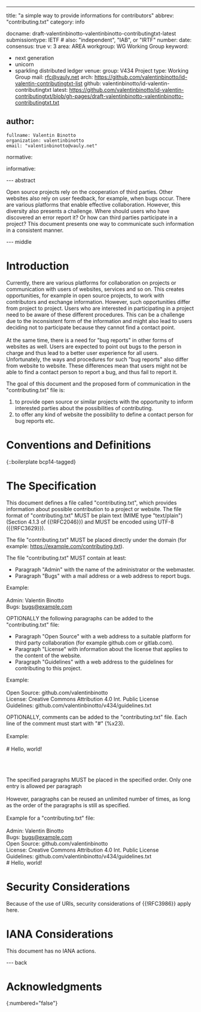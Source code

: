 ---
title: "a simple way to provide informations for contributors"
abbrev: "contributing.txt"
category: info

docname: draft-valentinbinotto-valentinbinotto-contributingtxt-latest
submissiontype: IETF  # also: "independent", "IAB", or "IRTF"
number:
date:
consensus: true
v: 3
area: AREA
workgroup: WG Working Group
keyword:
 - next generation
 - unicorn
 - sparkling distributed ledger
venue:
  group: V434 Project
  type: Working Group
  mail: rfc@vauly.net
  arch: https://github.com/valentinbinotto/id-valentin-contributingtxt-list
  github: valentinbinotto/id-valentin-contributingtxt
  latest: https://github.com/valentinbinotto/id-valentin-contributingtxt/blob/gh-pages/draft-valentinbinotto-valentinbinotto-contributingtxt.txt

author:
 -
    fullname: Valentin Binotto
    organization: valentinbinotto
    email: "valentinbinotto@vauly.net"

normative:


informative:


--- abstract

Open source projects rely on the cooperation of third parties.  Other websites also rely on user feedback, for example, when bugs occur. There are various platforms that enable effective collaboration. However, this diversity also presents a challenge. Where should users who have discovered an error report it? Or how can third parties participate in a project? This document presents one way to communicate such information in a consistent manner.

--- middle

# Introduction
Currently, there are various platforms for collaboration on projects or communication with users of websites, services and so on. This creates opportunities, for example in open source projects, to work with contributors and exchange information. However, such opportunities differ from project to project. Users who are interested in participating in a project need to be aware of these different procedures. This can be a challenge due to the inconsistent form of the information and might also lead to users deciding not to participate because they cannot find a contact point. <br><br>At the same time, there is a need for "bug reports" in other forms of websites as well. Users are expected to point out bugs to the person in charge and thus lead to a better user experience for all users. Unfortunately, the ways and procedures for such "bug reports" also differ from website to website. These differences mean that users might not be able to find a contact person to report a bug, and thus fail to report it.

The goal of this document and the proposed form of communication in the "contributing.txt" file is:

1. to provide open source or similar projects with the opportunity to inform interested parties about the possibilities of contributing.
2. to offer any kind of website the possibility to define a contact person for bug reports etc.



# Conventions and Definitions

{::boilerplate bcp14-tagged}


# The Specification
This document defines a file called "contributing.txt", which provides information about possible contribution to a project or website.  The file format of "contributing.txt" MUST be plain text (MIME type "text/plain") (Section 4.1.3 of {{!RFC2046}}) and MUST be encoded using UTF-8 ({{!RFC3629}}).

The file "contributing.txt" MUST be placed directly under the domain (for example: <https://example.com/contributing.txt>).

The file "contributing.txt" MUST contain at least:

- Paragraph "Admin" with the name of the administrator or the webmaster.
- Paragraph "Bugs" with a mail address or a web address to report bugs.

Example:<br><br>Admin: Valentin Binotto<br>Bugs: bugs@example.com

OPTIONALLY the following paragraphs can be added to the "contributing.txt" file:

- Paragraph "Open Source" with a web address to a suitable platform for third party collaboration (for example github.com or gitlab.com).
- Paragraph "License" with information about the license that applies to the content of the website.
- Paragraph "Guidelines" with a web address to the guidelines for contributing to this project.

Example:<br><br>Open Source: github.com/valentinbinotto<br>License: Creative Commons Attribution 4.0 Int. Public License<br>Guidelines: github.com/valentinbinotto/v434/guidelines.txt

OPTIONALLY, comments can be added to the "contributing.txt" file. Each line of the comment must start with "#" (%x23).<br><br>
Example: <br><br># Hello, world!<br><br><br><br>

The specified paragraphs MUST be placed in the specified order. Only one entry is allowed per paragraph<br><br>
However, paragraphs can be reused an unlimited number of times, as long as the order of the paragraphs is still as specified.<br><br>Example for a "contributing.txt" file:<br><br>Admin: Valentin Binotto<br>Bugs: bugs@example.com<br>Open Source: github.com/valentinbinotto<br>License: Creative Commons Attribution 4.0 Int. Public License<br>Guidelines: github.com/valentinbinotto/v434/guidelines.txt<br># Hello, world!



# Security Considerations

Because of the use of URIs, security considerations of {{!RFC3986}} apply here.

# IANA Considerations

This document has no IANA actions.

--- back

# Acknowledgments
{:numbered="false"}

